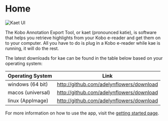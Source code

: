 # Home

![Kaet UI](https://raw.githubusercontent.com/adelynflowers/KoboAnnotationExportTool/master/readme-images/base.png)

The Kobo Annotation Export Tool, or kaet (pronounced katie), is software that helps you retrieve highlights from your Kobo e-reader and get them on to your computer. All you have to do is plug in a Kobo e-reader while kae is running, it will do the rest.

The latest downloads for kae can be found in the table below based on your operating system:

| Operating System  | Link                                     |
| ----------------- | ---------------------------------------- |
| windows (64 bit)  | http://github.com/adelynflowers/download |
| macos (universal) | http://github.com/adelynflowers/download |
| linux (AppImage)  | http://github.com/adelynflowers/download |

For more information on how to use the app, visit the [getting started page](getting-started.md).
